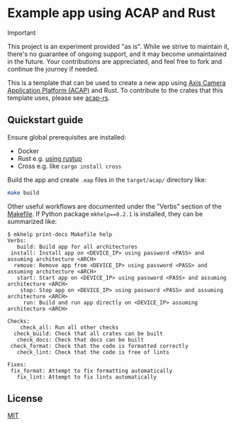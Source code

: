 # Example app using ACAP and Rust

> [!IMPORTANT]
> This project is an experiment provided "as is".
> While we strive to maintain it, there's no guarantee of ongoing support, and it may become unmaintained in the future.
> Your contributions are appreciated, and feel free to fork and continue the journey if needed.

This is a template that can be used to create a new app using [Axis Camera Application Platform (ACAP)](https://axiscommunications.github.io/acap-documentation/) and Rust.
To contribute to the crates that this template uses, please see [acap-rs](https://github.com/AxisCommunications/acap-rs).

## Quickstart guide

Ensure global prerequisites are installed:

* Docker
* Rust e.g. [using rustup](https://www.rust-lang.org/tools/install)
* Cross e.g. like `cargo install cross`

Build the app and create `.eap` files in the `target/acap/` directory like:

```sh
make build
```

Other useful workflows are documented under the "Verbs" section of the [Makefile](./Makefile).
If Python package `mkhelp==0.2.1` is installed, they can be summarized like:

```console
$ mkhelp print-docs Makefile help
Verbs:
   build: Build app for all architectures
 install: Install app on <DEVICE_IP> using password <PASS> and assuming architecture <ARCH>
  remove: Remove app from <DEVICE_IP> using password <PASS> and assuming architecture <ARCH>
   start: Start app on <DEVICE_IP> using password <PASS> and assuming architecture <ARCH>
    stop: Stop app on <DEVICE_IP> using password <PASS> and assuming architecture <ARCH>
     run: Build and run app directly on <DEVICE_IP> assuming architecture <ARCH>

Checks:
    check_all: Run all other checks
  check_build: Check that all crates can be built
   check_docs: Check that docs can be built
 check_format: Check that the code is formatted correctly
   check_lint: Check that the code is free of lints

Fixes:
 fix_format: Attempt to fix formatting automatically
   fix_lint: Attempt to fix lints automatically
```

## License

[MIT](LICENSE)
